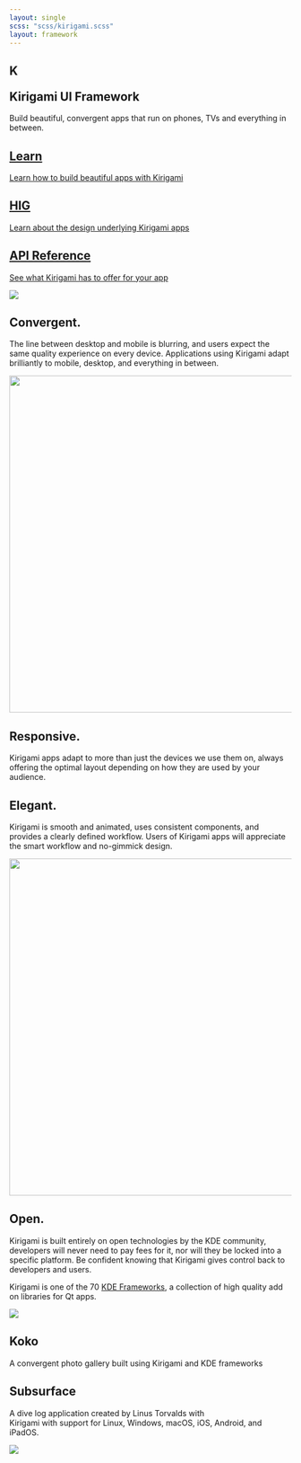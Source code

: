 ```yaml
---
layout: single
scss: "scss/kirigami.scss"
layout: framework
---
```


<section class="kirigami-header">
  <h1><p class="header-logo">K</p>Kirigami UI Framework</h1>
  <p>Build beautiful, convergent apps that run on phones, TVs and everything in between.</p>
</section>

<div>
  <div class="container text-center block-navs">
    <a href="/docs/kirigami/" target="_blank" class="block-nav">
      <i class="icon icon_document-share"></i>
      <h2>Learn</h2>
      <p>Learn how to build beautiful apps with Kirigami</p>
    </a>
    <a href="https://hig.kde.org/" target="_blank" class="block-nav">
      <i class="icon icon_draw-watercolor"></i>
      <h2>HIG</h2>
      <p>Learn about the design underlying Kirigami apps</p>
    </a>
    <a href="https://api.kde.org/frameworks/kirigami/html/index.html" class="block-nav">
      <i class="icon icon_anchor"></i>
      <h2>API Reference</h2>
      <p>See what Kirigami has to offer for your app</p>
    </a>
  </div>
</div>

<section class="d-flex">
  <img src="kirigami-devices.png" class="img-fluid kirigami-devices"/>
  <div class="align-self-center container">
    <h2>Convergent.</h2>
    <p>
      The line between desktop and mobile is blurring, and users expect the same quality
      experience on every device. Applications using Kirigami adapt brilliantly to
      mobile, desktop, and everything in between.
    </p>
  </div>
</section>

<section class="section-blue">
  <div class="container">
    <div class="text-center order-1 order-md-0">
      <img src="kirigami-adapt.png" class="img-fluid" style="width: 600px" />
    </div>
    <div class="order-0 order-md-2">
      <h2 class="text-center">Responsive.</h2>
      <p>
        Kirigami apps adapt to more than just the devices we use them on, always
        offering the optimal layout depending on how they are used by your audience.
      </p>
    </div>
  </div>
</section>

<article class="d-flex container flex-column flex-md-row">
  <div class="align-self-center">
    <h2>Elegant.</h2>
    <p>
      Kirigami is smooth and animated, uses consistent components,
      and provides a clearly defined workflow. Users of Kirigami apps will appreciate the
      smart workflow and no-gimmick design.
    </p>
  </div>
  <img src="subsurface.png" class="img-fluid" style="width: 600px" />
</article>

<article class="container">
  <div>
    <h2>Open.</h2>
    <p>
      Kirigami is built entirely on open technologies by the KDE community,
      developers will never need to pay fees for it, nor will they be locked into
      a specific platform. Be confident knowing that Kirigami gives control back
      to developers and users.
    </p>
    <p>Kirigami is one of the 70 <a href="/products/frameworks">KDE Frameworks</a>, a collection of high quality add on libraries for Qt apps.</p>
  </div>
</article>

<section class="section-green">
  <div class="container d-flex flex-column flex-lg-row">
    <img class="img-fluid order-2 order-lg-0" src="koko.png" />
    <div class="order-1 order-lg-1 align-self-centert">
      <h2>Koko</h2>
      <p>A convergent photo gallery built using Kirigami and KDE frameworks</p>
    </div>
  </div>
</section>

<section class="section-blue">
  <div class="container d-flex flex-column flex-lg-row">
    <div class="align-self-center">
      <h2 class="mt-0">Subsurface</h2>
      <p>A dive log application created by Linus Torvalds with <br />
        Kirigami with support for Linux, Windows, macOS, iOS, Android, and iPadOS.</p>
    </div>
    <img class="img-fluid" src="subsurface-desktop.png" />
  </div>
</section>

